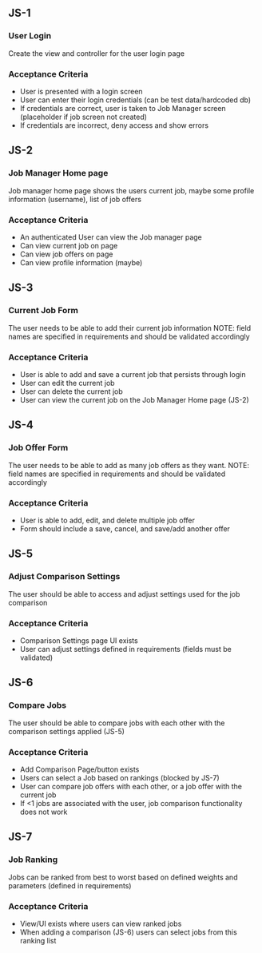 ## JS-1
### User Login

Create the view and controller for the user login page

### Acceptance Criteria
- User is presented with a login screen
- User can enter their login credentials (can be test data/hardcoded db)
- If credentials are correct, user is taken to Job Manager screen (placeholder if job screen not created)
- If credentials are incorrect, deny access and show errors

## JS-2
### Job Manager Home page

Job manager home page shows the users current job, maybe some profile information (username), list of job offers

### Acceptance Criteria
- An authenticated User can view the Job manager page
- Can view current job on page
- Can view job offers on page
- Can view profile information (maybe)

## JS-3
### Current Job Form

The user needs to be able to add their current job information
NOTE: field names are specified in requirements and should be validated accordingly

### Acceptance Criteria
- User is able to add and save a current job that persists through login
- User can edit the current job
- User can delete the current job
- User can view the current job on the Job Manager Home page (JS-2)

## JS-4
### Job Offer Form

The user needs to be able to add as many job offers as they want.
NOTE: field names are specified in requirements and should be validated accordingly

### Acceptance Criteria
- User is able to add, edit, and delete multiple job offer
- Form should include a save, cancel, and save/add another offer

## JS-5
### Adjust Comparison Settings

The user should be able to access and adjust settings used for the job comparison

### Acceptance Criteria
- Comparison Settings page UI exists
- User can adjust settings defined in requirements (fields must be validated)

## JS-6
### Compare Jobs

The user should be able to compare jobs with each other with the comparison settings applied (JS-5)

### Acceptance Criteria
- Add Comparison Page/button exists
- Users can select a Job based on rankings (blocked by JS-7)
- User can compare job offers with each other, or a job offer with the current job
- If <1 jobs are associated with the user, job comparison functionality does not work

## JS-7
### Job Ranking

Jobs can be ranked from best to worst based on defined weights and parameters (defined in requirements)

### Acceptance Criteria
- View/UI exists where users can view ranked jobs
- When adding a comparison (JS-6) users can select jobs from this ranking list
